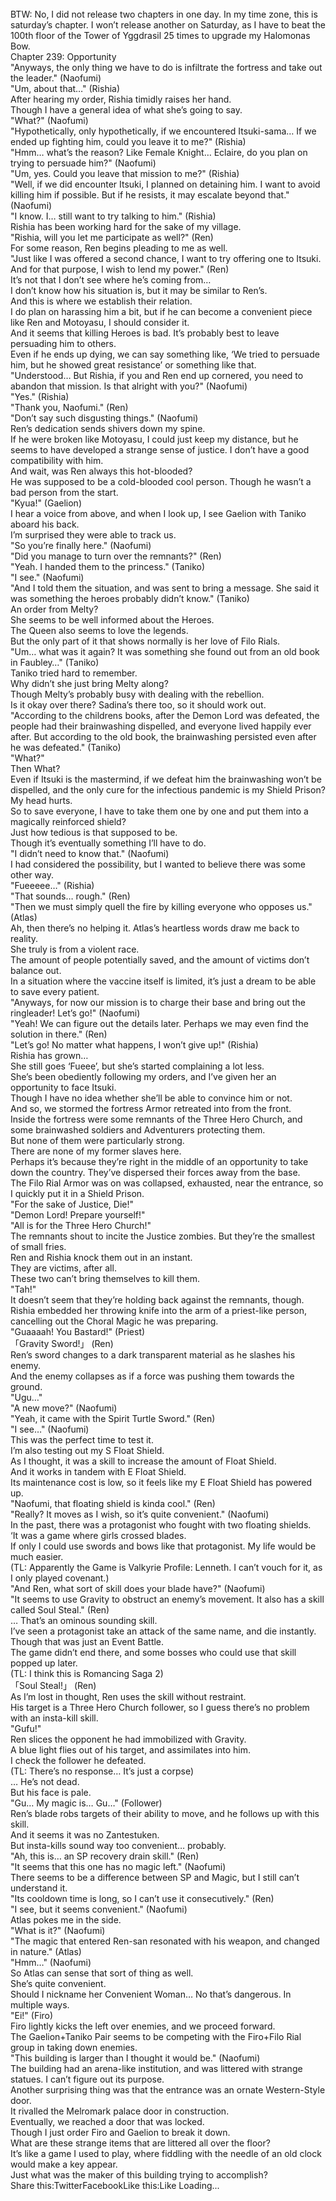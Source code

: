 <br/>
BTW: No, I did not release two chapters in one day. In my time zone, this is saturday’s chapter. I won’t release another on Saturday, as I have to beat the 100th floor of the Tower of Yggdrasil 25 times to upgrade my Halomonas Bow.<br/>
Chapter 239: Opportunity<br/>
"Anyways, the only thing we have to do is infiltrate the fortress and take out the leader." (Naofumi)<br/>
"Um, about that…" (Rishia)<br/>
After hearing my order, Rishia timidly raises her hand.<br/>
Though I have a general idea of what she’s going to say.<br/>
"What?" (Naofumi)<br/>
"Hypothetically, only hypothetically, if we encountered Itsuki-sama… If we ended up fighting him, could you leave it to me?" (Rishia)<br/>
"Hmm… what’s the reason? Like Female Knight… Eclaire, do you plan on trying to persuade him?" (Naofumi)<br/>
"Um, yes. Could you leave that mission to me?" (Rishia)<br/>
"Well, if we did encounter Itsuki, I planned on detaining him. I want to avoid killing him if possible. But if he resists, it may escalate beyond that." (Naofumi)<br/>
"I know. I… still want to try talking to him." (Rishia)<br/>
Rishia has been working hard for the sake of my village.<br/>
"Rishia, will you let me participate as well?" (Ren)<br/>
For some reason, Ren begins pleading to me as well.<br/>
"Just like I was offered a second chance, I want to try offering one to Itsuki. And for that purpose, I wish to lend my power." (Ren)<br/>
It’s not that I don’t see where he’s coming from…<br/>
I don’t know how his situation is, but it may be similar to Ren’s.<br/>
And this is where we establish their relation.<br/>
I do plan on harassing him a bit, but if he can become a convenient piece like Ren and Motoyasu, I should consider it.<br/>
And it seems that killing Heroes is bad. It’s probably best to leave persuading him to others.<br/>
Even if he ends up dying, we can say something like, ‘We tried to persuade him, but he showed great resistance’ or something like that.<br/>
"Understood… But Rishia, if you and Ren end up cornered, you need to abandon that mission. Is that alright with you?" (Naofumi)<br/>
"Yes." (Rishia)<br/>
"Thank you, Naofumi." (Ren)<br/>
"Don’t say such disgusting things." (Naofumi)<br/>
Ren’s dedication sends shivers down my spine.<br/>
If he were broken like Motoyasu, I could just keep my distance, but he seems to have developed a strange sense of justice. I don’t have a good compatibility with him.<br/>
And wait, was Ren always this hot-blooded?<br/>
He was supposed to be a cold-blooded cool person. Though he wasn’t a bad person from the start.<br/>
"Kyua!" (Gaelion)<br/>
I hear a voice from above, and when I look up, I see Gaelion with Taniko aboard his back.<br/>
I’m surprised they were able to track us.<br/>
"So you’re finally here." (Naofumi)<br/>
"Did you manage to turn over the remnants?" (Ren)<br/>
"Yeah. I handed them to the princess." (Taniko)<br/>
"I see." (Naofumi)<br/>
"And I told them the situation, and was sent to bring a message. She said it was something the heroes probably didn’t know." (Taniko)<br/>
An order from Melty?<br/>
She seems to be well informed about the Heroes.<br/>
The Queen also seems to love the legends.<br/>
But the only part of it that shows normally is her love of Filo Rials.<br/>
"Um… what was it again? It was something she found out from an old book in Faubley…" (Taniko)<br/>
Taniko tried hard to remember.<br/>
Why didn’t she just bring Melty along?<br/>
Though Melty’s probably busy with dealing with the rebellion.<br/>
Is it okay over there? Sadina’s there too, so it should work out.<br/>
"According to the childrens books, after the Demon Lord was defeated, the people had their brainwashing dispelled, and everyone lived happily ever after. But according to the old book, the brainwashing persisted even after he was defeated." (Taniko)<br/>
"What?"<br/>
Then What?<br/>
Even if Itsuki is the mastermind, if we defeat him the brainwashing won’t be dispelled, and the only cure for the infectious pandemic is my Shield Prison?<br/>
My head hurts.<br/>
So to save everyone, I have to take them one by one and put them into a magically reinforced shield?<br/>
Just how tedious is that supposed to be.<br/>
Though it’s eventually something I’ll have to do.<br/>
"I didn’t need to know that." (Naofumi)<br/>
I had considered the possibility, but I wanted to believe there was some other way.<br/>
"Fueeeee…" (Rishia)<br/>
"That sounds… rough." (Ren)<br/>
"Then we must simply quell the fire by killing everyone who opposes us." (Atlas)<br/>
Ah, then there’s no helping it. Atlas’s heartless words draw me back to reality.<br/>
She truly is from a violent race.<br/>
The amount of people potentially saved, and the amount of victims don’t balance out.<br/>
In a situation where the vaccine itself is limited, it’s just a dream to be able to save every patient.<br/>
"Anyways, for now our mission is to charge their base and bring out the ringleader! Let’s go!" (Naofumi)<br/>
"Yeah! We can figure out the details later. Perhaps we may even find the solution in there." (Ren)<br/>
"Let’s go! No matter what happens, I won’t give up!" (Rishia)<br/>
Rishia has grown…<br/>
She still goes ‘Fueee’, but she’s started complaining a lot less.<br/>
She’s been obediently following my orders, and I’ve given her an opportunity to face Itsuki.<br/>
Though I have no idea whether she’ll be able to convince him or not.<br/>
And so, we stormed the fortress Armor retreated into from the front.<br/>
Inside the fortress were some remnants of the Three Hero Church, and some brainwashed soldiers and Adventurers protecting them.<br/>
But none of them were particularly strong.<br/>
There are none of my former slaves here.<br/>
Perhaps it’s because they’re right in the middle of an opportunity to take down the country. They’ve dispersed their forces away from the base.<br/>
The Filo Rial Armor was on was collapsed, exhausted, near the entrance, so I quickly put it in a Shield Prison.<br/>
"For the sake of Justice, Die!"<br/>
"Demon Lord! Prepare yourself!"<br/>
"All is for the Three Hero Church!"<br/>
The remnants shout to incite the Justice zombies. But they’re the smallest of small fries.<br/>
Ren and Rishia knock them out in an instant.<br/>
They are victims, after all.<br/>
These two can’t bring themselves to kill them.<br/>
"Tah!"<br/>
It doesn’t seem that they’re holding back against the remnants, though.<br/>
Rishia embedded her throwing knife into the arm of a priest-like person, cancelling out the Choral Magic he was preparing.<br/>
"Guaaaah! You Bastard!" (Priest)<br/>
「Gravity Sword!」 (Ren)<br/>
Ren’s sword changes to a dark transparent material as he slashes his enemy.<br/>
And the enemy collapses as if a force was pushing them towards the ground.<br/>
"Ugu…"<br/>
"A new move?" (Naofumi)<br/>
"Yeah, it came with the Spirit Turtle Sword." (Ren)<br/>
"I see…" (Naofumi)<br/>
This was the perfect time to test it.<br/>
I’m also testing out my S Float Shield.<br/>
As I thought, it was a skill to increase the amount of Float Shield.<br/>
And it works in tandem with E Float Shield.<br/>
Its maintenance cost is low, so it feels like my E Float Shield has powered up.<br/>
"Naofumi, that floating shield is kinda cool." (Ren)<br/>
"Really? It moves as I wish, so it’s quite convenient." (Naofumi)<br/>
In the past, there was a protagonist who fought with two floating shields.<br/>
‘It was a game where girls crossed blades.<br/>
If only I could use swords and bows like that protagonist. My life would be much easier.<br/>
(TL: Apparently the Game is Valkyrie Profile: Lenneth. I can’t vouch for it, as I only played covenant.)<br/>
"And Ren, what sort of skill does your blade have?" (Naofumi)<br/>
"It seems to use Gravity to obstruct an enemy’s movement. It also has a skill called Soul Steal." (Ren)<br/>
… That’s an ominous sounding skill.<br/>
I’ve seen a protagonist take an attack of the same name, and die instantly.<br/>
Though that was just an Event Battle.<br/>
The game didn’t end there, and some bosses who could use that skill popped up later.<br/>
(TL: I think this is Romancing Saga 2)<br/>
「Soul Steal!」 (Ren)<br/>
As I’m lost in thought, Ren uses the skill without restraint.<br/>
His target is a Three Hero Church follower, so I guess there’s no problem with an insta-kill skill.<br/>
"Gufu!"<br/>
Ren slices the opponent he had immobilized with Gravity.<br/>
A blue light flies out of his target, and assimilates into him.<br/>
I check the follower he defeated.<br/>
(TL: There’s no response… It’s just a corpse)<br/>
… He’s not dead.<br/>
But his face is pale.<br/>
"Gu… My magic is… Gu…" (Follower)<br/>
Ren’s blade robs targets of their ability to move, and he follows up with this skill.<br/>
And it seems it was no Zantestuken.<br/>
But insta-kills sound way too convenient… probably.<br/>
"Ah, this is… an SP recovery drain skill." (Ren)<br/>
"It seems that this one has no magic left." (Naofumi)<br/>
There seems to be a difference between SP and Magic, but I still can’t understand it.<br/>
"Its cooldown time is long, so I can’t use it consecutively." (Ren)<br/>
"I see, but it seems convenient." (Naofumi)<br/>
Atlas pokes me in the side.<br/>
"What is it?" (Naofumi)<br/>
"The magic that entered Ren-san resonated with his weapon, and changed in nature." (Atlas)<br/>
"Hmm…" (Naofumi)<br/>
So Atlas can sense that sort of thing as well.<br/>
She’s quite convenient.<br/>
Should I nickname her Convenient Woman… No that’s dangerous. In multiple ways.<br/>
"Ei!" (Firo)<br/>
Firo lightly kicks the left over enemies, and we proceed forward.<br/>
The Gaelion+Taniko Pair seems to be competing with the Firo+Filo Rial group in taking down enemies.<br/>
"This building is larger than I thought it would be." (Naofumi)<br/>
The building had an arena-like institution, and was littered with strange statues. I can’t figure out its purpose.<br/>
Another surprising thing was that the entrance was an ornate Western-Style door.<br/>
It rivalled the Melromark palace door in construction.<br/>
Eventually, we reached a door that was locked.<br/>
Though I just order Firo and Gaelion to break it down.<br/>
What are these strange items that are littered all over the floor?<br/>
It’s like a game I used to play, where fiddling with the needle of an old clock would make a key appear.<br/>
Just what was the maker of this building trying to accomplish?<br/>
Share this:TwitterFacebookLike this:Like Loading... <br/>
